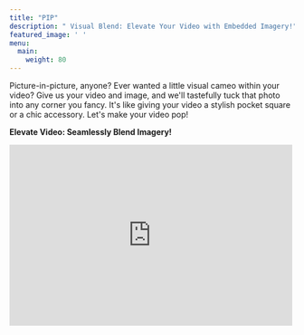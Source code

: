 ```yaml
---
title: "PIP"
description: " Visual Blend: Elevate Your Video with Embedded Imagery!"
featured_image: ' '
menu:
  main:
    weight: 80
---
```


Picture-in-picture, anyone? Ever wanted a little visual cameo within your video? Give us your video and image, and we'll tastefully tuck that photo into any corner you fancy. It's like giving your video a stylish pocket square or a chic accessory. Let's make your video pop!

**Elevate Video: Seamlessly Blend Imagery!**

<iframe width="500" height="320" src="https://www.youtube.com/embed/l0cVzvy0I8U?version=3&loop=1&playlist=l0cVzvy0I8U" title="YouTube video player" 
frameborder="0" allow="accelerometer; autoplay; clipboard-write; encrypted-media; gyroscope; picture-in-picture; web-share" allowfullscreen></iframe>

